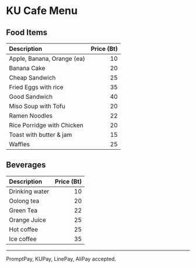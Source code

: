 # KU Cafe Menu

## Food Items

| Description                | Price (Bt) |
|:---------------------------|-----:|
| Apple, Banana, Orange (ea) |  10  |
| Banana Cake                |  20  |
| Cheap Sandwich             |  25  |
| Fried Eggs with rice       |  35  |
| Good Sandwich              |  40  |
| Miso Soup with Tofu        |  20  |
| Ramen Noodles              |  22  |
| Rice Porridge with Chicken |  20  |
| Toast with butter & jam    |  15  |
| Waffles                    |  25  |

## Beverages

| Description                | Price (Bt) |
|:---------------------------|-----:|
| Drinking water             |  10  |
| Oolong tea                 |  20  |
| Green Tea                  |  22  |
| Orange Juice               |  25  |
| Hot coffee                 |  25  |
| Ice coffee                 |  35  |

---

PromptPay, KUPay, LinePay, AliPay accepted.
